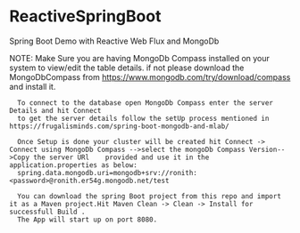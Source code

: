 # ReactiveSpringBoot
Spring Boot Demo with Reactive Web Flux and MongoDb

NOTE: Make Sure you are having MongoDb Compass installed on your system to view/edit the table details.
      if not please download the MongoDbCompass from https://www.mongodb.com/try/download/compass and install it.
      
      To connect to the database open MongoDb Compass enter the server Details and hit Connect
      to get the server details follow the setUp process mentioned in https://frugalisminds.com/spring-boot-mongodb-and-mlab/
      
      Once Setup is done your cluster will be created hit Connect -> Connect using MongoDb Compass -->select the mongoDb Compass Version-->Copy the server URl    provided and use it in the application.properties as below:
      spring.data.mongodb.uri=mongodb+srv://ronith:<password>@ronith.er54g.mongodb.net/test
      
      You can download the spring Boot project from this repo and import it as a Maven project.Hit Maven Clean -> Clean -> Install for successfull Build .
      The App will start up on port 8080.
      
      
      
      
      
      
